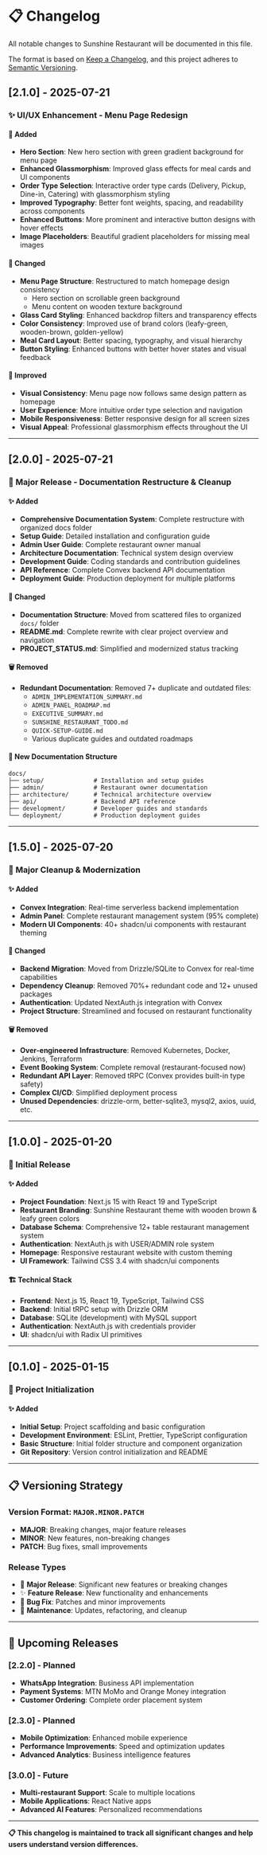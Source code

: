 # 📋 Changelog

All notable changes to Sunshine Restaurant will be documented in this file.

The format is based on [Keep a Changelog](https://keepachangelog.com/en/1.0.0/), and this project adheres to [Semantic Versioning](https://semver.org/spec/v2.0.0.html).

## [2.1.0] - 2025-07-21

### ✨ UI/UX Enhancement - Menu Page Redesign

#### 🎨 Added
- **Hero Section**: New hero section with green gradient background for menu page
- **Enhanced Glassmorphism**: Improved glass effects for meal cards and UI components
- **Order Type Selection**: Interactive order type cards (Delivery, Pickup, Dine-in, Catering) with glassmorphism styling
- **Improved Typography**: Better font weights, spacing, and readability across components
- **Enhanced Buttons**: More prominent and interactive button designs with hover effects
- **Image Placeholders**: Beautiful gradient placeholders for missing meal images

#### 🔧 Changed
- **Menu Page Structure**: Restructured to match homepage design consistency
  - Hero section on scrollable green background
  - Menu content on wooden texture background
- **Glass Card Styling**: Enhanced backdrop filters and transparency effects
- **Color Consistency**: Improved use of brand colors (leafy-green, wooden-brown, golden-yellow)
- **Meal Card Layout**: Better spacing, typography, and visual hierarchy
- **Button Styling**: Enhanced buttons with better hover states and visual feedback

#### 🎯 Improved
- **Visual Consistency**: Menu page now follows same design pattern as homepage
- **User Experience**: More intuitive order type selection and navigation
- **Mobile Responsiveness**: Better responsive design for all screen sizes
- **Visual Appeal**: Professional glassmorphism effects throughout the UI

---

## [2.0.0] - 2025-07-21

### 🎉 Major Release - Documentation Restructure & Cleanup

#### ✨ Added
- **Comprehensive Documentation System**: Complete restructure with organized docs folder
- **Setup Guide**: Detailed installation and configuration guide
- **Admin User Guide**: Complete restaurant owner manual
- **Architecture Documentation**: Technical system design overview
- **Development Guide**: Coding standards and contribution guidelines
- **API Reference**: Complete Convex backend API documentation
- **Deployment Guide**: Production deployment for multiple platforms

#### 🔧 Changed
- **Documentation Structure**: Moved from scattered files to organized `docs/` folder
- **README.md**: Complete rewrite with clear project overview and navigation
- **PROJECT_STATUS.md**: Simplified and modernized status tracking

#### 🗑️ Removed
- **Redundant Documentation**: Removed 7+ duplicate and outdated files:
  - `ADMIN_IMPLEMENTATION_SUMMARY.md`
  - `ADMIN_PANEL_ROADMAP.md`
  - `EXECUTIVE_SUMMARY.md`
  - `SUNSHINE_RESTAURANT_TODO.md`
  - `QUICK-SETUP-GUIDE.md`
  - Various duplicate guides and outdated roadmaps

#### 📁 New Documentation Structure
```
docs/
├── setup/              # Installation and setup guides
├── admin/              # Restaurant owner documentation
├── architecture/       # Technical architecture overview
├── api/                # Backend API reference
├── development/        # Developer guides and standards
└── deployment/         # Production deployment guides
```

---

## [1.5.0] - 2025-07-20

### 🧹 Major Cleanup & Modernization

#### ✨ Added
- **Convex Integration**: Real-time serverless backend implementation
- **Admin Panel**: Complete restaurant management system (95% complete)
- **Modern UI Components**: 40+ shadcn/ui components with restaurant theming

#### 🔧 Changed
- **Backend Migration**: Moved from Drizzle/SQLite to Convex for real-time capabilities
- **Dependency Cleanup**: Removed 70%+ redundant code and 12+ unused packages
- **Authentication**: Updated NextAuth.js integration with Convex
- **Project Structure**: Streamlined and focused on restaurant functionality

#### 🗑️ Removed
- **Over-engineered Infrastructure**: Removed Kubernetes, Docker, Jenkins, Terraform
- **Event Booking System**: Complete removal (restaurant-focused now)
- **Redundant API Layer**: Removed tRPC (Convex provides built-in type safety)
- **Complex CI/CD**: Simplified deployment process
- **Unused Dependencies**: drizzle-orm, better-sqlite3, mysql2, axios, uuid, etc.

---

## [1.0.0] - 2025-01-20

### 🎉 Initial Release

#### ✨ Added
- **Project Foundation**: Next.js 15 with React 19 and TypeScript
- **Restaurant Branding**: Sunshine Restaurant theme with wooden brown & leafy green colors
- **Database Schema**: Comprehensive 12+ table restaurant management system
- **Authentication**: NextAuth.js with USER/ADMIN role system
- **Homepage**: Responsive restaurant website with custom theming
- **UI Framework**: Tailwind CSS 3.4 with shadcn/ui components

#### 🏗️ Technical Stack
- **Frontend**: Next.js 15, React 19, TypeScript, Tailwind CSS
- **Backend**: Initial tRPC setup with Drizzle ORM
- **Database**: SQLite (development) with MySQL support
- **Authentication**: NextAuth.js with credentials provider
- **UI**: shadcn/ui with Radix UI primitives

---

## [0.1.0] - 2025-01-15

### 🌱 Project Initialization

#### ✨ Added
- **Initial Setup**: Project scaffolding and basic configuration
- **Development Environment**: ESLint, Prettier, TypeScript configuration
- **Basic Structure**: Initial folder structure and component organization
- **Git Repository**: Version control initialization and README

---

## 📋 Versioning Strategy

### Version Format: `MAJOR.MINOR.PATCH`

- **MAJOR**: Breaking changes, major feature releases
- **MINOR**: New features, non-breaking changes
- **PATCH**: Bug fixes, small improvements

### Release Types

- 🎉 **Major Release**: Significant new features or breaking changes
- ✨ **Feature Release**: New functionality and enhancements  
- 🐛 **Bug Fix**: Patches and minor improvements
- 🔧 **Maintenance**: Updates, refactoring, and cleanup

---

## 🚀 Upcoming Releases

### [2.2.0] - Planned
- **WhatsApp Integration**: Business API implementation
- **Payment Systems**: MTN MoMo and Orange Money integration
- **Customer Ordering**: Complete order placement system

### [2.3.0] - Planned
- **Mobile Optimization**: Enhanced mobile experience
- **Performance Improvements**: Speed and optimization updates
- **Advanced Analytics**: Business intelligence features

### [3.0.0] - Future
- **Multi-restaurant Support**: Scale to multiple locations
- **Mobile Applications**: React Native apps
- **Advanced AI Features**: Personalized recommendations

---

**📋 This changelog is maintained to track all significant changes and help users understand version differences.**
